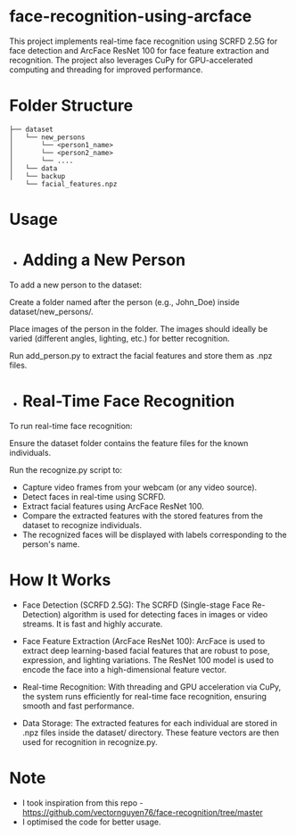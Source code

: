 # face-recognition-using-arcface
This project implements real-time face recognition using SCRFD 2.5G for face detection and ArcFace ResNet 100 for face feature extraction and recognition. The project also leverages CuPy for GPU-accelerated computing and threading for improved performance.

# Folder Structure
```
├── dataset
│   └── new_persons
│       └── <person1_name>
│       └── <person2_name>
│       └── ....
│   └── data
│   └── backup
    └── facial_features.npz
```

# Usage
- # Adding a New Person
To add a new person to the dataset:

Create a folder named after the person (e.g., John_Doe) inside dataset/new_persons/.

Place images of the person in the folder. The images should ideally be varied (different angles, lighting, etc.) for better recognition.

Run add_person.py to extract the facial features and store them as .npz files.

- # Real-Time Face Recognition
To run real-time face recognition:

Ensure the dataset folder contains the feature files for the known individuals.

Run the recognize.py script to:

- Capture video frames from your webcam (or any video source).
- Detect faces in real-time using SCRFD.
- Extract facial features using ArcFace ResNet 100.
- Compare the extracted features with the stored features from the dataset to recognize individuals.
- The recognized faces will be displayed with labels corresponding to the person's name.

# How It Works
- Face Detection (SCRFD 2.5G): The SCRFD (Single-stage Face Re-Detection) algorithm is used for detecting faces in images or video streams. It is fast and highly accurate.

- Face Feature Extraction (ArcFace ResNet 100): ArcFace is used to extract deep learning-based facial features that are robust to pose, expression, and lighting variations. The ResNet 100 model is used to encode the face into a high-dimensional feature vector.

- Real-time Recognition: With threading and GPU acceleration via CuPy, the system runs efficiently for real-time face recognition, ensuring smooth and fast performance.

- Data Storage: The extracted features for each individual are stored in .npz files inside the dataset/ directory. These feature vectors are then used for recognition in recognize.py.

# Note
- I took inspiration from this repo - https://github.com/vectornguyen76/face-recognition/tree/master
- I optimised the code for better usage.
